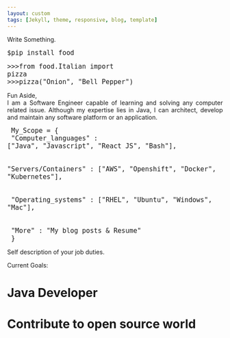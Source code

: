 ```yaml
---
layout: custom
tags: [Jekyll, theme, responsive, blog, template]
---
```


<p style="text-align: justify">Write Something.</p>

<font size="4"><code>$pip install food</code></font><br>

<font size="4"><code>>>>from food.Italian import pizza<br>>>>pizza("Onion", "Bell Pepper")</code></font><br>

<p style="text-align: justify">Fun Aside,<br>
I am a Software Engineer capable of learning and solving any computer related issue. Although my
expertise lies in Java, I can architect, develop and maintain any software platform or
an application.</p>

<font size="4"><code>
My_Scope = {<br>
"Computer_languages" : ["Java", "Javascript", "React JS", "Bash"],<br>
<br>
"Servers/Containers" : ["AWS", "Openshift", "Docker", "Kubernetes"],<br>
<br>
"Operating_systems" : ["RHEL", "Ubuntu", "Windows", "Mac"],<br>
<br>
"More" : "My blog posts & Resume"<br>
}
</code></font><br>
<p style="text-align: justify">Self description of your job duties.</p>

 Current Goals:<br>
  # Java Developer<br>
  # Contribute to open source world
